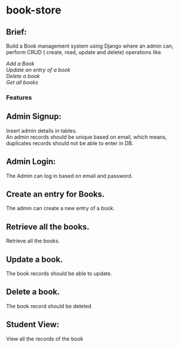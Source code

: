 # book-store

## Brief:
Build a Book management system using Django where an admin can, perform CRUD ( create, read, update and delete) operations like

*Add a Book <br>
Update an entry of a book <br>
Delete a book <br>
Get all books* <br>

### Features
## Admin Signup:
Insert admin details in tables.<br>
An admin records should be unique based on email, which means, duplicates records should not be able to enter in DB.<br>
## Admin Login:
The Admin can log in based on email and password.<br>
## Create an entry for Books.
The admin can create a new entry of a book.<br>
## Retrieve all the books.
Retrieve all the books.<br>
## Update a book.
The book records should be able to update.<br>
## Delete a book.
The book record should be deleted<br>
## Student View:
View all the records of the book<br>


